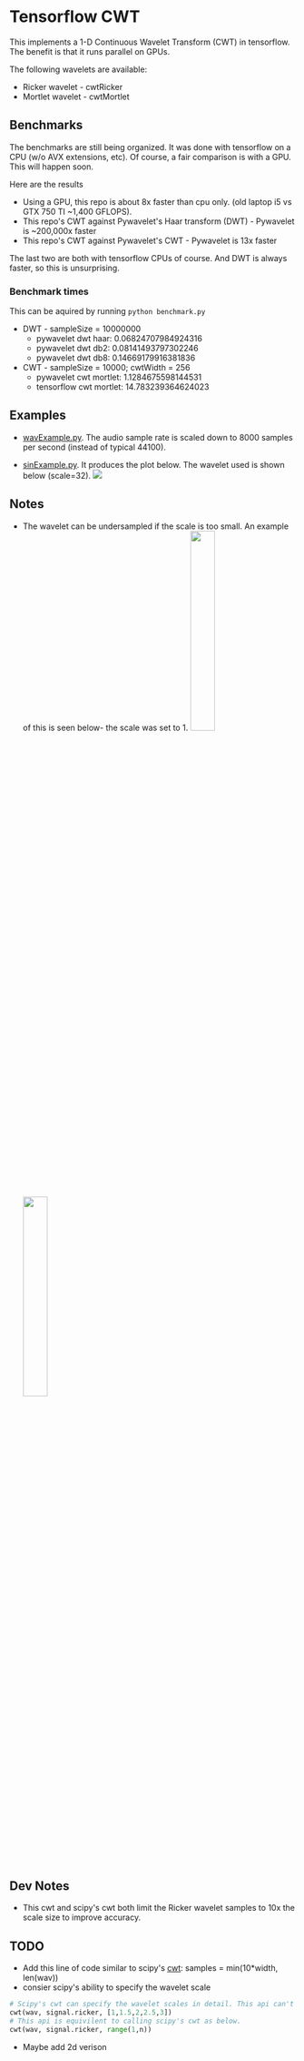 # Tensorflow CWT
This implements a 1-D Continuous Wavelet Transform (CWT) in tensorflow. The benefit is that it runs parallel on GPUs.

The following wavelets are available:
* Ricker wavelet - cwtRicker
* Mortlet wavelet - cwtMortlet

## Benchmarks
The benchmarks are still being organized. It was done with tensorflow on a CPU (w/o AVX extensions, etc). Of course, a fair comparison is with a GPU. This will happen soon.

Here are the results
* Using a GPU, this repo is about 8x faster than cpu only. (old laptop i5 vs GTX 750 TI ~1,400 GFLOPS). 
* This repo's CWT against Pywavelet's Haar transform (DWT) - Pywavelet is ~200,000x faster
* This repo's CWT against Pywavelet's CWT - Pywavelet is 13x faster

The last two are both with tensorflow CPUs of course. And DWT is always faster, so this is unsurprising.

### Benchmark times 
This can be aquired by running `python benchmark.py`

* DWT - sampleSize = 10000000
    * pywavelet dwt haar: 0.06824707984924316
    * pywavelet dwt db2: 0.08141493797302246
    * pywavelet dwt db8: 0.14669179916381836
* CWT - sampleSize = 10000; cwtWidth = 256
    * pywavelet cwt mortlet: 1.1284675598144531
    * tensorflow cwt mortlet: 14.783239364624023

## Examples
* [wavExample.py](https://github.com/nickgeoca/cwt-tensorflow/blob/master/wavExample.py). The audio sample rate is scaled down to 8000 samples per second (instead of typical 44100).

* [sinExample.py](https://github.com/nickgeoca/cwt-tensorflow/blob/master/sinExample.py). It produces the plot below. The wavelet used is shown below (scale=32).
![](https://github.com/nickgeoca/cwt-tensorflow/blob/master/mortletCWT.png)

## Notes
* The wavelet can be undersampled if the scale is too small. An example of this is seen below- the scale was set to 1. 
<img src="https://github.com/nickgeoca/cwt-tensorflow/blob/master/undersampled-wavelet-p1.png" width="30%" height="30%"><img src="https://github.com/nickgeoca/cwt-tensorflow/blob/master/undersampled-wavelet-p2.png" width="30%" height="30%">

## Dev Notes
* This cwt and scipy's cwt both limit the Ricker wavelet samples to 10x the scale size to improve accuracy. 

## TODO
* Add this line of code similar to scipy's [cwt](https://github.com/scipy/scipy/blob/63bcdc4eeafa59553c00e44343dbb38380bd9d45/scipy/signal/wavelets.py#L362): samples = min(10*width, len(wav))
* consier scipy's ability to specify the wavelet scale
```python
# Scipy's cwt can specify the wavelet scales in detail. This api can't do that.
cwt(wav, signal.ricker, [1,1.5,2,2.5,3])
# This api is equivilent to calling scipy's cwt as below.
cwt(wav, signal.ricker, range(1,n))
```
* Maybe add 2d verison
